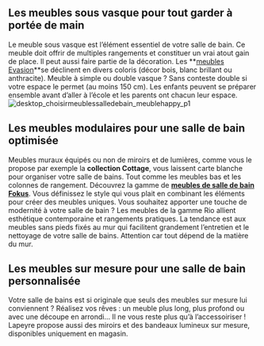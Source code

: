 ## Les meubles sous vasque pour tout garder à portée de main
Le meuble sous vasque est l’élément essentiel de votre salle de bain. Ce meuble doit offrir de multiples rangements et constituer un vrai atout gain de place. Il peut aussi faire partie de la décoration. Les **[meubles Evasion](/meubles-CCN0086/evasion-CCN259098)**se déclinent en divers coloris (décor bois, blanc brillant ou anthracite).
Meuble à simple ou double vasque ? Sans conteste double si votre espace le permet (au moins 150 cm). Les enfants peuvent se préparer ensemble avant d’aller à l’école et les parents ont chacun leur espace.
![desktop_choisirmeublessalledebain_meublehappy_p1](//statics.lapeyre.fr/img/contrib/2bdd4da300201eab/desktop_choisirmeublessalledebain_meublehappy_p1.jpg)
## Les meubles modulaires pour une salle de bain optimisée
Meubles muraux équipés ou non de miroirs et de lumières, comme vous le propose par exemple la **collection Cottage**, vous laissent carte blanche pour organiser votre salle de bains. Tout comme les meubles bas et les colonnes de rangement. Découvrez la gamme de **[meubles de salle de bain Fokus](/fokus-CCN367080)**.
Vous définissez le style qui vous plait en combinant les éléments pour créer des meubles uniques.
Vous souhaitez apporter une touche de modernité à votre salle de bain ? Les meubles de la gamme Rio allient esthétique contemporaine et rangements pratiques.
La tendance est aux meubles sans pieds fixés au mur qui facilitent grandement l’entretien et le nettoyage de votre salle de bains. Attention car tout dépend de la matière du mur.
## Les meubles sur mesure pour une salle de bain personnalisée
Votre salle de bains est si originale que seuls des meubles sur mesure lui conviennent ? Réalisez vos rêves : un meuble plus long, plus profond ou avec une découpe en arrondi… Il ne vous reste plus qu’à l’accessoiriser !
Lapeyre propose aussi des miroirs et des bandeaux lumineux sur mesure, disponibles uniquement en magasin.